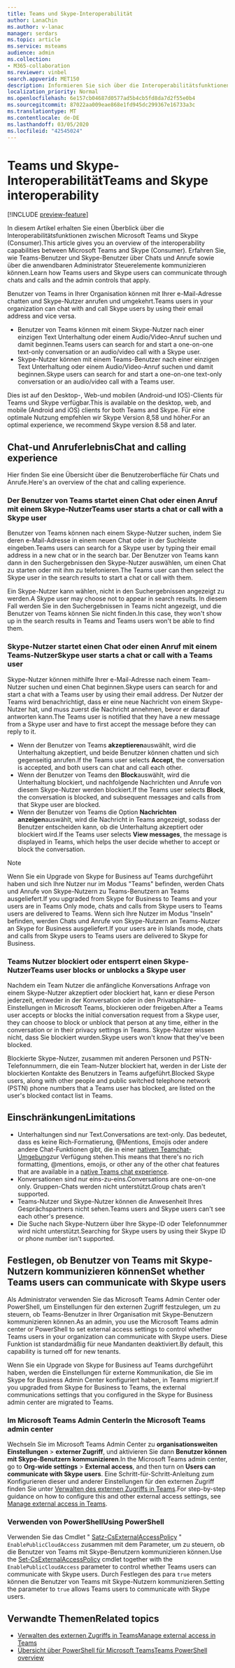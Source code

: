 ```yaml
---
title: Teams und Skype-Interoperabilität
author: LanaChin
ms.author: v-lanac
manager: serdars
ms.topic: article
ms.service: msteams
audience: admin
ms.collection:
- M365-collaboration
ms.reviewer: vinbel
search.appverid: MET150
description: Informieren Sie sich über die Interoperabilitätsfunktionen zwischen Teams-Benutzern in Ihrer Organisation und Skype (Consumer)-Benutzern.
localization_priority: Normal
ms.openlocfilehash: 6e157cb04687d0577ad5b4cb5fd8da7d2f55e0b4
ms.sourcegitcommit: 87022aa009eae868e1fd945dc299367e16733a3c
ms.translationtype: MT
ms.contentlocale: de-DE
ms.lasthandoff: 03/05/2020
ms.locfileid: "42545024"
---
```

# <a name="teams-and-skype-interoperability"></a><span data-ttu-id="122a4-103">Teams und Skype-Interoperabilität</span><span class="sxs-lookup"><span data-stu-id="122a4-103">Teams and Skype interoperability</span></span>

[!INCLUDE [preview-feature](includes/preview-feature.md)]

<span data-ttu-id="122a4-104">In diesem Artikel erhalten Sie einen Überblick über die Interoperabilitätsfunktionen zwischen Microsoft Teams und Skype (Consumer).</span><span class="sxs-lookup"><span data-stu-id="122a4-104">This article gives you an overview of the interoperability capabilities between Microsoft Teams and Skype (Consumer).</span></span> <span data-ttu-id="122a4-105">Erfahren Sie, wie Teams-Benutzer und Skype-Benutzer über Chats und Anrufe sowie über die anwendbaren Administrator Steuerelemente kommunizieren können.</span><span class="sxs-lookup"><span data-stu-id="122a4-105">Learn how Teams users and Skype users can communicate through chats and calls and the admin controls that apply.</span></span>

<span data-ttu-id="122a4-106">Benutzer von Teams in Ihrer Organisation können mit Ihrer e-Mail-Adresse chatten und Skype-Nutzer anrufen und umgekehrt.</span><span class="sxs-lookup"><span data-stu-id="122a4-106">Teams users in your organization can chat with and call Skype users by using their email address and vice versa.</span></span>

- <span data-ttu-id="122a4-107">Benutzer von Teams können mit einem Skype-Nutzer nach einer einzigen Text Unterhaltung oder einem Audio/Video-Anruf suchen und damit beginnen.</span><span class="sxs-lookup"><span data-stu-id="122a4-107">Teams users can search for and start a one-on-one text-only conversation or an audio/video call with a Skype user.</span></span>
- <span data-ttu-id="122a4-108">Skype-Nutzer können mit einem Teams-Benutzer nach einer einzigen Text Unterhaltung oder einem Audio/Video-Anruf suchen und damit beginnen.</span><span class="sxs-lookup"><span data-stu-id="122a4-108">Skype users can search for and start a one-on-one text-only conversation or an audio/video call with a Teams user.</span></span>

<span data-ttu-id="122a4-109">Dies ist auf den Desktop-, Web-und mobilen (Android-und IOS)-Clients für Teams und Skype verfügbar.</span><span class="sxs-lookup"><span data-stu-id="122a4-109">This is available on the desktop, web, and mobile (Android and iOS) clients for both Teams and Skype.</span></span> <span data-ttu-id="122a4-110">Für eine optimale Nutzung empfehlen wir Skype Version 8,58 und höher.</span><span class="sxs-lookup"><span data-stu-id="122a4-110">For an optimal experience, we recommend Skype version 8.58 and later.</span></span>

## <a name="chat-and-calling-experience"></a><span data-ttu-id="122a4-111">Chat-und Anruferlebnis</span><span class="sxs-lookup"><span data-stu-id="122a4-111">Chat and calling experience</span></span>

<span data-ttu-id="122a4-112">Hier finden Sie eine Übersicht über die Benutzeroberfläche für Chats und Anrufe.</span><span class="sxs-lookup"><span data-stu-id="122a4-112">Here's an overview of the chat and calling experience.</span></span>

### <a name="teams-user-starts-a-chat-or-call-with-a-skype-user"></a><span data-ttu-id="122a4-113">Der Benutzer von Teams startet einen Chat oder einen Anruf mit einem Skype-Nutzer</span><span class="sxs-lookup"><span data-stu-id="122a4-113">Teams user starts a chat or call with a Skype user</span></span>

<span data-ttu-id="122a4-114">Benutzer von Teams können nach einem Skype-Nutzer suchen, indem Sie deren e-Mail-Adresse in einem neuen Chat oder in der Suchleiste eingeben.</span><span class="sxs-lookup"><span data-stu-id="122a4-114">Teams users can search for a Skype user by typing their email address in a new chat or in the search bar.</span></span>  <span data-ttu-id="122a4-115">Der Benutzer von Teams kann dann in den Suchergebnissen den Skype-Nutzer auswählen, um einen Chat zu starten oder mit ihm zu telefonieren.</span><span class="sxs-lookup"><span data-stu-id="122a4-115">The Teams user can then select the Skype user in the search results to start a chat or call with them.</span></span>

<span data-ttu-id="122a4-116">Ein Skype-Nutzer kann wählen, nicht in den Suchergebnissen angezeigt zu werden.</span><span class="sxs-lookup"><span data-stu-id="122a4-116">A Skype user may choose not to appear in search results.</span></span> <span data-ttu-id="122a4-117">In diesem Fall werden Sie in den Suchergebnissen in Teams nicht angezeigt, und die Benutzer von Teams können Sie nicht finden.</span><span class="sxs-lookup"><span data-stu-id="122a4-117">In this case, they won't show up in the search results in Teams and Teams users won't be able to find them.</span></span>

### <a name="skype-user-starts-a-chat-or-call-with-a-teams-user"></a><span data-ttu-id="122a4-118">Skype-Nutzer startet einen Chat oder einen Anruf mit einem Teams-Nutzer</span><span class="sxs-lookup"><span data-stu-id="122a4-118">Skype user starts a chat or call with a Teams user</span></span>

<span data-ttu-id="122a4-119">Skype-Nutzer können mithilfe Ihrer e-Mail-Adresse nach einem Team-Nutzer suchen und einen Chat beginnen.</span><span class="sxs-lookup"><span data-stu-id="122a4-119">Skype users can search for and start a chat with a Teams user by using their email address.</span></span> <span data-ttu-id="122a4-120">Der Nutzer der Teams wird benachrichtigt, dass er eine neue Nachricht von einem Skype-Nutzer hat, und muss zuerst die Nachricht annehmen, bevor er darauf antworten kann.</span><span class="sxs-lookup"><span data-stu-id="122a4-120">The Teams user is notified that they have a new message from a Skype user and have to first accept the message before they can reply to it.</span></span>

- <span data-ttu-id="122a4-121">Wenn der Benutzer von Teams **akzeptieren**auswählt, wird die Unterhaltung akzeptiert, und beide Benutzer können chatten und sich gegenseitig anrufen.</span><span class="sxs-lookup"><span data-stu-id="122a4-121">If the Teams user selects **Accept**, the conversation is accepted, and both users can chat and call each other.</span></span>
- <span data-ttu-id="122a4-122">Wenn der Benutzer von Teams den **Block**auswählt, wird die Unterhaltung blockiert, und nachfolgende Nachrichten und Anrufe von diesem Skype-Nutzer werden blockiert.</span><span class="sxs-lookup"><span data-stu-id="122a4-122">If the Teams user selects **Block**, the conversation is blocked, and subsequent messages and calls from that Skype user are blocked.</span></span>
- <span data-ttu-id="122a4-123">Wenn der Benutzer von Teams die Option **Nachrichten anzeigen**auswählt, wird die Nachricht in Teams angezeigt, sodass der Benutzer entscheiden kann, ob die Unterhaltung akzeptiert oder blockiert wird.</span><span class="sxs-lookup"><span data-stu-id="122a4-123">If the Teams user selects **View messages**, the message is displayed in Teams, which helps the user decide whether to accept or block the conversation.</span></span>

> [!NOTE]
> <span data-ttu-id="122a4-124">Wenn Sie ein Upgrade von Skype for Business auf Teams durchgeführt haben und sich Ihre Nutzer nur im Modus "Teams" befinden, werden Chats und Anrufe von Skype-Nutzern zu Teams-Benutzern an Teams ausgeliefert.</span><span class="sxs-lookup"><span data-stu-id="122a4-124">If you upgraded from Skype for Business to Teams and your users are in Teams Only mode, chats and calls from Skype users to Teams users are delivered to Teams.</span></span> <span data-ttu-id="122a4-125">Wenn sich Ihre Nutzer im Modus "Inseln" befinden, werden Chats und Anrufe von Skype-Nutzern an Teams-Nutzer an Skype for Business ausgeliefert.</span><span class="sxs-lookup"><span data-stu-id="122a4-125">If your users are in Islands mode, chats and calls from Skype users to Teams users are delivered to Skype for Business.</span></span>

### <a name="teams-user-blocks-or-unblocks-a-skype-user"></a><span data-ttu-id="122a4-126">Teams Nutzer blockiert oder entsperrt einen Skype-Nutzer</span><span class="sxs-lookup"><span data-stu-id="122a4-126">Teams user blocks or unblocks a Skype user</span></span>

<span data-ttu-id="122a4-127">Nachdem ein Team Nutzer die anfängliche Konversations Anfrage von einem Skype-Nutzer akzeptiert oder blockiert hat, kann er diese Person jederzeit, entweder in der Konversation oder in den Privatsphäre-Einstellungen in Microsoft Teams, blockieren oder freigeben.</span><span class="sxs-lookup"><span data-stu-id="122a4-127">After a Teams user accepts or blocks the initial conversation request from a Skype user, they can choose to block or unblock that person at any time, either in the conversation or in their privacy settings in Teams.</span></span> <span data-ttu-id="122a4-128">Skype-Nutzer wissen nicht, dass Sie blockiert wurden.</span><span class="sxs-lookup"><span data-stu-id="122a4-128">Skype users won't know that they've been blocked.</span></span>

<span data-ttu-id="122a4-129">Blockierte Skype-Nutzer, zusammen mit anderen Personen und PSTN-Telefonnummern, die ein Team-Nutzer blockiert hat, werden in der Liste der blockierten Kontakte des Benutzers in Teams aufgeführt.</span><span class="sxs-lookup"><span data-stu-id="122a4-129">Blocked Skype users, along with other people and public switched telephone network (PSTN) phone numbers that a Teams user has blocked, are listed on the user's blocked contact list in Teams.</span></span>

## <a name="limitations"></a><span data-ttu-id="122a4-130">Einschränkungen</span><span class="sxs-lookup"><span data-stu-id="122a4-130">Limitations</span></span>

- <span data-ttu-id="122a4-131">Unterhaltungen sind nur Text.</span><span class="sxs-lookup"><span data-stu-id="122a4-131">Conversations are text-only.</span></span> <span data-ttu-id="122a4-132">Das bedeutet, dass es keine Rich-Formatierung, @Mentions, Emojis oder andere andere Chat-Funktionen gibt, die in einer [nativen Teamchat-Umgebung](native-chat-for-external-users.md)zur Verfügung stehen.</span><span class="sxs-lookup"><span data-stu-id="122a4-132">This means that there's no rich formatting, @mentions, emojis, or other any of the other chat features that are available in a [native Teams chat experience](native-chat-for-external-users.md).</span></span>
- <span data-ttu-id="122a4-133">Konversationen sind nur eins-zu-eins.</span><span class="sxs-lookup"><span data-stu-id="122a4-133">Conversations are one-on-one only.</span></span> <span data-ttu-id="122a4-134">Gruppen-Chats werden nicht unterstützt.</span><span class="sxs-lookup"><span data-stu-id="122a4-134">Group chats aren't supported.</span></span>
- <span data-ttu-id="122a4-135">Teams-Nutzer und Skype-Nutzer können die Anwesenheit Ihres Gesprächspartners nicht sehen.</span><span class="sxs-lookup"><span data-stu-id="122a4-135">Teams users and Skype users can't see each other's presence.</span></span>
- <span data-ttu-id="122a4-136">Die Suche nach Skype-Nutzern über Ihre Skype-ID oder Telefonnummer wird nicht unterstützt.</span><span class="sxs-lookup"><span data-stu-id="122a4-136">Searching for Skype users by using their Skype ID or phone number isn't supported.</span></span>

## <a name="set-whether-teams-users-can-communicate-with-skype-users"></a><span data-ttu-id="122a4-137">Festlegen, ob Benutzer von Teams mit Skype-Nutzern kommunizieren können</span><span class="sxs-lookup"><span data-stu-id="122a4-137">Set whether Teams users can communicate with Skype users</span></span>

<span data-ttu-id="122a4-138">Als Administrator verwenden Sie das Microsoft Teams Admin Center oder PowerShell, um Einstellungen für den externen Zugriff festzulegen, um zu steuern, ob Teams-Benutzer in Ihrer Organisation mit Skype-Benutzern kommunizieren können.</span><span class="sxs-lookup"><span data-stu-id="122a4-138">As an admin, you use the Microsoft Teams admin center or PowerShell to set external access settings to control whether Teams users in your organization can communicate with Skype users.</span></span> <span data-ttu-id="122a4-139">Diese Funktion ist standardmäßig für neue Mandanten deaktiviert.</span><span class="sxs-lookup"><span data-stu-id="122a4-139">By default, this capability is turned off for new tenants.</span></span>

<span data-ttu-id="122a4-140">Wenn Sie ein Upgrade von Skype for Business auf Teams durchgeführt haben, werden die Einstellungen für externe Kommunikation, die Sie im Skype for Business Admin Center konfiguriert haben, in Teams migriert.</span><span class="sxs-lookup"><span data-stu-id="122a4-140">If you upgraded from Skype for Business to Teams, the external communications settings that you configured in the Skype for Business admin center are migrated to Teams.</span></span>

### <a name="in-the-microsoft-teams-admin-center"></a><span data-ttu-id="122a4-141">Im Microsoft Teams Admin Center</span><span class="sxs-lookup"><span data-stu-id="122a4-141">In the Microsoft Teams admin center</span></span>

<span data-ttu-id="122a4-142">Wechseln Sie im Microsoft Teams Admin Center zu **organisationsweiten Einstellungen** > **externer Zugriff**, und aktivieren Sie dann **Benutzer können mit Skype-Benutzern kommunizieren**.</span><span class="sxs-lookup"><span data-stu-id="122a4-142">In the Microsoft Teams admin center, go to **Org-wide settings** > **External access**, and then turn on **Users can communicate with Skype users**.</span></span> <span data-ttu-id="122a4-143">Eine Schritt-für-Schritt-Anleitung zum Konfigurieren dieser und anderer Einstellungen für den externen Zugriff finden Sie unter [Verwalten des externen Zugriffs in Teams](https://docs.microsoft.com/microsoftteams/manage-external-access#allow-or-block-domains).</span><span class="sxs-lookup"><span data-stu-id="122a4-143">For step-by-step guidance on how to configure this and other external access settings, see [Manage external access in Teams](https://docs.microsoft.com/microsoftteams/manage-external-access#allow-or-block-domains).</span></span>

### <a name="using-powershell"></a><span data-ttu-id="122a4-144">Verwenden von PowerShell</span><span class="sxs-lookup"><span data-stu-id="122a4-144">Using PowerShell</span></span>

<span data-ttu-id="122a4-145">Verwenden Sie das Cmdlet " [Satz-CsExternalAccessPolicy](https://docs.microsoft.com/powershell/module/skype/set-csexternalaccesspolicy) " ```EnablePublicCloudAccess``` zusammen mit dem Parameter, um zu steuern, ob die Benutzer von Teams mit Skype-Benutzern kommunizieren können.</span><span class="sxs-lookup"><span data-stu-id="122a4-145">Use the [Set-CsExternalAccessPolicy](https://docs.microsoft.com/powershell/module/skype/set-csexternalaccesspolicy) cmdlet together with the ```EnablePublicCloudAccess``` parameter to control whether Teams users can communicate with Skype users.</span></span> <span data-ttu-id="122a4-146">Durch Festlegen des para ```true``` meters können die Benutzer von Teams mit Skype-Nutzern kommunizieren.</span><span class="sxs-lookup"><span data-stu-id="122a4-146">Setting the parameter to ```true``` allows Teams users to communicate with Skype users.</span></span>

## <a name="related-topics"></a><span data-ttu-id="122a4-147">Verwandte Themen</span><span class="sxs-lookup"><span data-stu-id="122a4-147">Related topics</span></span>

- [<span data-ttu-id="122a4-148">Verwalten des externen Zugriffs in Teams</span><span class="sxs-lookup"><span data-stu-id="122a4-148">Manage external access in Teams</span></span>](manage-external-access.md)
- [<span data-ttu-id="122a4-149">Übersicht über PowerShell für Microsoft Teams</span><span class="sxs-lookup"><span data-stu-id="122a4-149">Teams PowerShell overview</span></span>](teams-powershell-overview.md)
